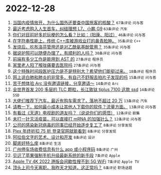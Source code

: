 # 2022-12-28

1. [当国内疫情放开，为什么国外还要查中国旅客的核酸？](https://www.v2ex.com/t/905104) `67条评论` `问与答`
1. [最近考虑购入人生首车，纠结理想 L7、小鹏 G9](https://www.v2ex.com/t/905068) `63条评论` `汽车`
1. [你们对目前好多尬玩梗的怎么看？比如：（阳康、阳过）](https://www.v2ex.com/t/905086) `46条评论` `问与答`
1. [在字符串性能上，传统 C++库被游戏业打的鼻青脸肿。](https://www.v2ex.com/t/905072) `35条评论` `C++`
1. [发烧后，吃布洛芬管用还是对乙酰氨基酚管用？](https://www.v2ex.com/t/905082) `35条评论` `问与答`
1. [据说护照可以随便办理了，有顺利的人吗？](https://www.v2ex.com/t/905063) `30条评论` `问与答`
1. [前端有多少工作是能用到 AST 的](https://www.v2ex.com/t/905062) `27条评论` `程序员`
1. [家里老人阳了喉咙痛要去医院吗](https://www.v2ex.com/t/905059) `27条评论` `问与答`
1. [这个特殊时间段医护压力是不是特别大？希望他们能挺过来。](https://www.v2ex.com/t/905089) `18条评论` `程序员`
1. [网上说白肺和肺炎的非常多，有自己不舒服去拍片子发现的吗](https://www.v2ex.com/t/905071) `15条评论` `问与答`
1. [苦于想体验 Arc 没有邀请链接，分享邀请～](https://www.v2ex.com/t/905092) `14条评论` `Arc`
1. [全世界首发 200 多层的 TLC 颗粒，长江致钛 tiplus 7100 这款 ssd](https://www.v2ex.com/t/905074) `14条评论` `SSD`
1. [大佬们推荐下汽车，最近有购车需求了，落地不超过 20 万](https://www.v2ex.com/t/905100) `13条评论` `汽车`
1. [请教一下，如何最小成本让其他人下载你的软件？流量方面。](https://www.v2ex.com/t/905070) `13条评论` `问与答`
1. [有看过《天道》电视剧的道友吗？（说说你们的感悟）](https://www.v2ex.com/t/905098) `12条评论` `剧集`
1. [未打一针灭活疫苗，可以直接打 mRNA 的加强针么？](https://www.v2ex.com/t/905096) `12条评论` `问与答`
1. [公司的感染新冠病毒的同事已经开始逐步复工了](https://www.v2ex.com/t/905108) `8条评论` `分享发现`
1. [Plex 年终折扣 75 折 登录官网就能看到](https://www.v2ex.com/t/905094) `8条评论` `分享发现`
1. [阿拉伯文字的艺术、设计和开发](https://www.v2ex.com/t/905088) `8条评论` `设计`
1. [脚底好特么痒](https://www.v2ex.com/t/905083) `8条评论` `生活`
1. [广州停车场收费信息有什么 app 或小程序码](https://www.v2ex.com/t/905064) `8条评论` `广州`
1. [见识了苹果强制手机升级最新系统的新手段](https://www.v2ex.com/t/905109) `7条评论` `Apple`
1. [Apple TV 4K 2022 港版会间歇性搜不到 5G WiFi](https://www.v2ex.com/t/905076) `7条评论` `Apple TV`
1. [顶头上司今天离职，我昨天才知道，这正常吗？](https://www.v2ex.com/t/905118) `6条评论` `职场话题`
